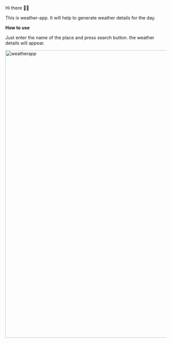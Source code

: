 Hi there 👋🏻

This is weather-app. It will help to generate weather details for the day. 

**How to use**

Just enter the name of the place and press search button. the weather details will appear.


<img width="900" alt="weatherapp" src="https://user-images.githubusercontent.com/68209878/125385422-c9ed9400-e3dd-11eb-809a-b8c9c0640c93.png">
